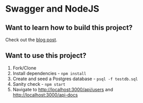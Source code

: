 # Swagger and NodeJS

## Want to learn how to build this project?

Check out the [blog post](http://mherman.org/blog/2016/05/26/swagger-and-nodejs).

## Want to use this project?

1. Fork/Clone
1. Install dependencies - `npm install`
1. Create and seed a Postgres database - `psql -f testdb.sql`
1. Sanity check - `npm start`
1. Navigate to [http://localhost:3000/api/users](http://localhost:3000/api/users) and [http://localhost:3000/api-docs](http://localhost:3000/api-docs)
